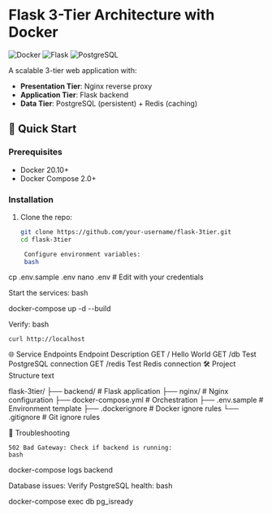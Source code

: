 
# Flask 3-Tier Architecture with Docker

![Docker](https://img.shields.io/badge/Docker-3-tier%20architecture-blue)
![Flask](https://img.shields.io/badge/Backend-Flask-green)
![PostgreSQL](https://img.shields.io/badge/Database-PostgreSQL-blueviolet)

A scalable 3-tier web application with:
- **Presentation Tier**: Nginx reverse proxy
- **Application Tier**: Flask backend
- **Data Tier**: PostgreSQL (persistent) + Redis (caching)

## 🚀 Quick Start

### Prerequisites
- Docker 20.10+
- Docker Compose 2.0+

### Installation
1. Clone the repo:
   ```bash
   git clone https://github.com/your-username/flask-3tier.git
   cd flask-3tier

    Configure environment variables:
    bash

cp .env.sample .env
nano .env  # Edit with your credentials

Start the services:
bash

docker-compose up -d --build

Verify:
bash

    curl http://localhost

🌐 Service Endpoints
Endpoint	Description
GET /	Hello World
GET /db	Test PostgreSQL connection
GET /redis	Test Redis connection
🛠️ Project Structure
text

flask-3tier/
├── backend/          # Flask application
├── nginx/            # Nginx configuration
├── docker-compose.yml # Orchestration
├── .env.sample       # Environment template
├── .dockerignore     # Docker ignore rules
└── .gitignore        # Git ignore rules

🔧 Troubleshooting

    502 Bad Gateway: Check if backend is running:
    bash

docker-compose logs backend

Database issues: Verify PostgreSQL health:
bash

docker-compose exec db pg_isready
